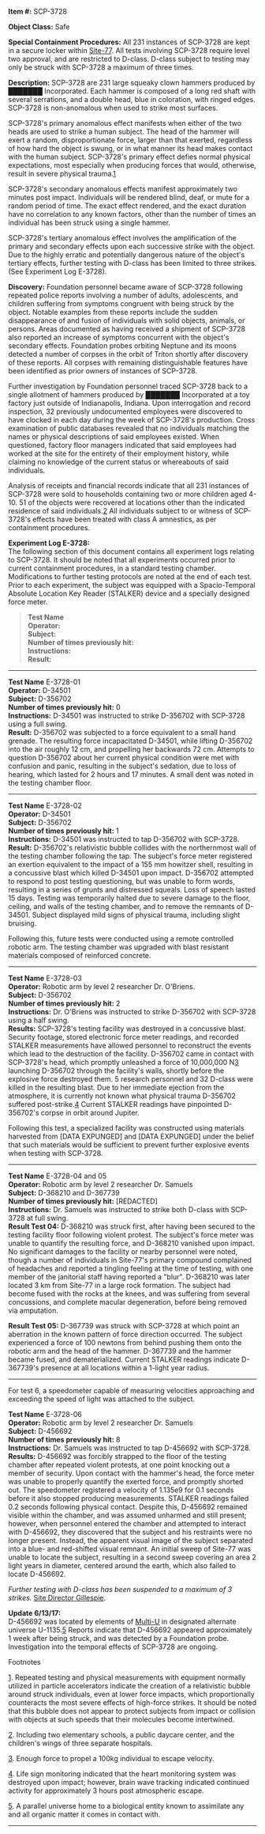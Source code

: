 **Item #:** SCP-3728

**Object Class:** Safe

**Special Containment Procedures:** All 231 instances of SCP-3728 are kept in a secure locker within [Site-77](/secure-facility-dossier-site-77). All tests involving SCP-3728 require level two approval, and are restricted to D-class. D-class subject to testing may only be struck with SCP-3728 a maximum of three times.

**Description:** SCP-3728 are 231 large squeaky clown hammers produced by ███████ Incorporated. Each hammer is composed of a long red shaft with several serrations, and a double head, blue in coloration, with ringed edges. SCP-3728 is non-anomalous when used to strike most surfaces.

SCP-3728's primary anomalous effect manifests when either of the two heads are used to strike a human subject. The head of the hammer will exert a random, disproportionate force, larger than that exerted, regardless of how hard the object is swung, or in what manner its head makes contact with the human subject. SCP-3728's primary effect defies normal physical expectations, most especially when producing forces that would, otherwise, result in severe physical trauma.[1](javascript:;)

SCP-3728's secondary anomalous effects manifest approximately two minutes post impact. Individuals will be rendered blind, deaf, or mute for a random period of time. The exact effect rendered, and the exact duration have no correlation to any known factors, other than the number of times an individual has been struck using a single hammer.

SCP-3728's tertiary anomalous effect involves the amplification of the primary and secondary effects upon each successive strike with the object. Due to the highly erratic and potentially dangerous nature of the object's tertiary effects, further testing with D-class has been limited to three strikes. (See Experiment Log E-3728).

**Discovery:** Foundation personnel became aware of SCP-3728 following repeated police reports involving a number of adults, adolescents, and children suffering from symptoms congruent with being struck by the object. Notable examples from these reports include the sudden disappearance of and fusion of individuals with solid objects, animals, or persons. Areas documented as having received a shipment of SCP-3728 also reported an increase of symptoms concurrent with the object's secondary effects. Foundation probes orbiting Neptune and its moons detected a number of corpses in the orbit of Triton shortly after discovery of these reports. All corpses with remaining distinguishable features have been identified as prior owners of instances of SCP-3728.

Further investigation by Foundation personnel traced SCP-3728 back to a single allotment of hammers produced by ███████ Incorporated at a toy factory just outside of Indianapolis, Indiana. Upon interrogation and record inspection, 32 previously undocumented employees were discovered to have clocked in each day during the week of SCP-3728's production. Cross examination of public databases revealed that no individuals matching the names or physical descriptions of said employees existed. When questioned, factory floor managers indicated that said employees had worked at the site for the entirety of their employment history, while claiming no knowledge of the current status or whereabouts of said individuals.

Analysis of receipts and financial records indicate that all 231 instances of SCP-3728 were sold to households containing two or more children aged 4-10. 51 of the objects were recovered at locations other than the indicated residence of said individuals.[2](javascript:;) All individuals subject to or witness of SCP-3728's effects have been treated with class A amnestics, as per containment procedures.

**Experiment Log E-3728:**  
The following section of this document contains all experiment logs relating to SCP-3728. It should be noted that all experiments occurred prior to current containment procedures, in a standard testing chamber. Modifications to further testing protocols are noted at the end of each test. Prior to each experiment, the subject was equipped with a Spacio-Temporal Absolute Location Key Reader (STALKER) device and a specially designed force meter.

> **Test Name**  
> **Operator:**  
> **Subject:**  
> **Number of times previously hit:**  
> **Instructions:**  
> **Result:**

* * *

**Test Name** E-3728-01  
**Operator:** D-34501  
**Subject:** D-356702  
**Number of times previously hit:** 0  
**Instructions:** D-34501 was instructed to strike D-356702 with SCP-3728 using a full swing.  
**Result:** D-356702 was subjected to a force equivalent to a small hand grenade. The resulting force incapacitated D-34501, while lifting D-356702 into the air roughly 12 cm, and propelling her backwards 72 cm. Attempts to question D-356702 about her current physical condition were met with confusion and panic, resulting in the subject's sedation, due to loss of hearing, which lasted for 2 hours and 17 minutes. A small dent was noted in the testing chamber floor.

* * *

**Test Name** E-3728-02  
**Operator:** D-34501  
**Subject:** D-356702  
**Number of times previously hit:** 1  
**Instructions:** D-34501 was instructed to tap D-356702 with SCP-3728.  
**Result:** D-356702's relativistic bubble collides with the northernmost wall of the testing chamber following the tap. The subject's force meter registered an exertion equivalent to the impact of a 155 mm howitzer shell, resulting in a concussive blast which killed D-34501 upon impact. D-356702 attempted to respond to post testing questioning, but was unable to form words, resulting in a series of grunts and distressed squeals. Loss of speech lasted 15 days. Testing was temporarily halted due to severe damage to the floor, ceiling, and walls of the testing chamber, and to remove the remnants of D-34501. Subject displayed mild signs of physical trauma, including slight bruising.

Following this, future tests were conducted using a remote controlled robotic arm. The testing chamber was upgraded with blast resistant materials composed of reinforced concrete.

* * *

**Test Name** E-3728-03  
**Operator:** Robotic arm by level 2 researcher Dr. O'Briens.  
**Subject:** D-356702  
**Number of times previously hit:** 2  
**Instructions:** Dr. O'Briens was instructed to strike D-356702 with SCP-3728 using a half swing.  
**Results:** SCP-3728's testing facility was destroyed in a concussive blast. Security footage, stored electronic force meter readings, and recorded STALKER measurements have allowed personnel to reconstruct the events which lead to the destruction of the facility. D-356702 came in contact with SCP-3728's head, which promptly unleashed a force of 10,000,000 N[3](javascript:;) launching D-356702 through the facility's walls, shortly before the explosive force destroyed them. 5 research personnel and 32 D-class were killed in the resulting blast. Due to her immediate ejection from the atmosphere, it is currently not known what physical trauma D-356702 suffered post-strike.[4](javascript:;) Current STALKER readings have pinpointed D-356702's corpse in orbit around Jupiter.

Following this test, a specialized facility was constructed using materials harvested from \[DATA EXPUNGED\] and \[DATA EXPUNGED\] under the belief that such materials would be sufficient to prevent further explosive events when testing with SCP-3728.

* * *

**Test Name** E-3728-04 and 05  
**Operator:** Robotic arm by level 2 researcher Dr. Samuels  
**Subject:** D-368210 and D-367739  
**Number of times previously hit:** \[REDACTED\]  
**Instructions:** Dr. Samuels was instructed to strike both D-class with SCP-3728 at full swing.  
**Result Test 04:** D-368210 was struck first, after having been secured to the testing facility floor following violent protest. The subject's force meter was unable to quantify the resulting force, and D-368210 vanished upon impact. No significant damages to the facility or nearby personnel were noted, though a number of individuals in Site-77's primary compound complained of headaches and reported a tingling feeling at the time of testing, with one member of the janitorial staff having reported a "blur". D-368210 was later located 3 km from Site-77 in a large rock formation. The subject had become fused with the rocks at the knees, and was suffering from several concussions, and complete macular degeneration, before being removed via amputation.

**Result Test 05:** D-367739 was struck with SCP-3728 at which point an aberration in the known pattern of force direction occurred. The subject experienced a force of 100 newtons from behind pushing them onto the robotic arm and the head of the hammer. D-367739 and the hammer became fused, and dematerialized. Current STALKER readings indicate D-367739's presence at all locations within a 1-light year radius.

* * *

For test 6, a speedometer capable of measuring velocities approaching and exceeding the speed of light was attached to the subject.

**Test Name** E-3728-06  
**Operator:** Robotic arm by level 2 researcher Dr. Samuels  
**Subject:** D-456692  
**Number of times previously hit:** 8  
**Instructions:** Dr. Samuels was instructed to tap D-456692 with SCP-3728.  
**Results:** D-456692 was forcibly strapped to the floor of the testing chamber after repeated violent protests, at one point knocking out a member of security. Upon contact with the hammer's head, the force meter was unable to properly quantify the exerted force, and promptly shorted out. The speedometer registered a velocity of 1.135e9 for 0.1 seconds before it also stopped producing measurements. STALKER readings failed 0.2 seconds following physical contact. Despite this, D-456692 remained visible within the chamber, and was assumed unharmed and still present; however, when personnel entered the chamber and attempted to interact with D-456692, they discovered that the subject and his restraints were no longer present. Instead, the apparent visual image of the subject separated into a blue- and red-shifted visual remnant. An initial sweep of Site-77 was unable to locate the subject, resulting in a second sweep covering an area 2 light years in diameter, centered around the earth, which also failed to locate D-456692.

_Further testing with D-class has been suspended to a maximum of 3 strikes._ [Site Director Gillespie](/i-hope-that-i-get-old-before-i-die).

**Update 6/13/17:**  
D-456692 was located by elements of [Multi-U](/multi-u-101) in designated alternate universe U-1135.[5](javascript:;) Reports indicate that D-456692 appeared approximately 1 week after being struck, and was detected by a Foundation probe. Investigation into the temporal effects of SCP-3728 are ongoing.

Footnotes

[1](javascript:;). Repeated testing and physical measurements with equipment normally utilized in particle accelerators indicate the creation of a relativistic bubble around struck individuals, even at lower force impacts, which proportionally counteracts the most severe effects of high-force strikes. It should be noted that this bubble does not appear to protect subjects from impact or collision with objects at such speeds that their molecules become intertwined.

[2](javascript:;). Including two elementary schools, a public daycare center, and the children's wings of three separate hospitals.

[3](javascript:;). Enough force to propel a 100kg individual to escape velocity.

[4](javascript:;). Life sign monitoring indicated that the heart monitoring system was destroyed upon impact; however, brain wave tracking indicated continued activity for approximately 3 hours post atmospheric escape.

[5](javascript:;). A parallel universe home to a biological entity known to assimilate any and all organic matter it comes in contact with.

* * *